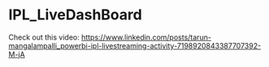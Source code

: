 # IPL_LiveDashBoard
Check out this video: https://www.linkedin.com/posts/tarun-mangalampalli_powerbi-ipl-livestreaming-activity-7198920843387707392-M-jA
